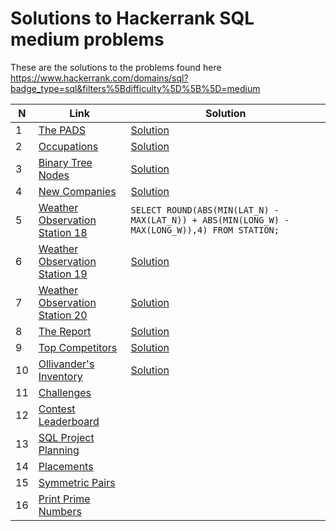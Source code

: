 # Solutions to Hackerrank SQL medium problems
These are the solutions to the problems found here https://www.hackerrank.com/domains/sql?badge_type=sql&filters%5Bdifficulty%5D%5B%5D=medium

| N   | Link                                                                                                                     | Solution                                                                                      |
| --- | ------------------------------------------------------------------------------------------------------------------------ | --------------------------------------------------------------------------------------------- |
| 1   | [The PADS](https://www.hackerrank.com/challenges/the-pads?isFullScreen=true)                                             | [Solution](problems/sql_medium/the_pads.sql)                                                  |
| 2   | [Occupations](https://www.hackerrank.com/challenges/occupations?isFullScreen=true)                                       | [Solution](problems/sql_medium/occupations.sql)                                               |
| 3   | [Binary Tree Nodes](https://www.hackerrank.com/challenges/binary-search-tree-1?isFullScreen=true)                        | [Solution](problems/sql_medium/binary_tree_nodes.sql)                                         |
| 4   | [New Companies](https://www.hackerrank.com/challenges/the-company?isFullScreen=true)                                     | [Solution](problems/sql_medium/new_companies.sql)                                             |
| 5   | [Weather Observation Station 18](https://www.hackerrank.com/challenges/weather-observation-station-18?isFullScreen=true) | `SELECT ROUND(ABS(MIN(LAT_N) - MAX(LAT_N)) + ABS(MIN(LONG_W) - MAX(LONG_W)),4) FROM STATION;` | 
| 6   | [Weather Observation Station 19](https://www.hackerrank.com/challenges/weather-observation-station-19?isFullScreen=true) | [Solution](problems/sql_medium/station_19.sql)                                                |
| 7   | [Weather Observation Station 20](https://www.hackerrank.com/challenges/weather-observation-station-20?isFullScreen=true) | [Solution](problems/sql_medium/station_20.sql)                                                |
| 8   | [The Report](https://www.hackerrank.com/challenges/the-report?isFullScreen=true)                                         | [Solution](problems/sql_medium/the_report.sql)                                                |
| 9   | [Top Competitors](https://www.hackerrank.com/challenges/full-score?isFullScreen=true)                                    | [Solution](problems/sql_medium/top_competitors.sql)                                           |
| 10  | [Ollivander's Inventory](https://www.hackerrank.com/challenges/harry-potter-and-wands?isFullScreen=true)                 | [Solution](problems/sql_medium/ollivanders_inventory.sql)                                     |
| 11  | [Challenges](https://www.hackerrank.com/challenges/challenges?isFullScreen=true)                                         |                                                                                               |
| 12  | [Contest Leaderboard](https://www.hackerrank.com/challenges/contest-leaderboard?isFullScreen=true)                       |                                                                                               |
| 13  | [SQL Project Planning](https://www.hackerrank.com/challenges/sql-projects?isFullScreen=true)                             |                                                                                               |
| 14  | [Placements](https://www.hackerrank.com/challenges/placements?isFullScreen=true)                                         |                                                                                               |
| 15  | [Symmetric Pairs](https://www.hackerrank.com/challenges/symmetric-pairs?isFullScreen=true)                               |                                                                                               |
| 16  | [Print Prime Numbers](https://www.hackerrank.com/challenges/print-prime-numbers?isFullScreen=true)                       |                                                                                               |   
